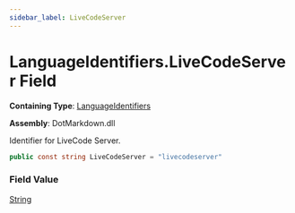 ```yaml
---
sidebar_label: LiveCodeServer
---
```


# LanguageIdentifiers\.LiveCodeServer Field

**Containing Type**: [LanguageIdentifiers](../index.md)

**Assembly**: DotMarkdown\.dll

  
Identifier for LiveCode Server\.

```csharp
public const string LiveCodeServer = "livecodeserver"
```

### Field Value

[String](https://docs.microsoft.com/en-us/dotnet/api/system.string)


